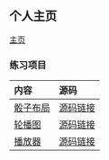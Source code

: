 ## 个人主页

[主页](http://AC-YoY.github.io)

### 练习项目

|内容|源码|
|:--|:--|
|[骰子布局](https://ac-yoy.github.io/FrontEndProjects/Layout/dice/diceLayout.html)|[源码链接](https://github.com/AC-YoY/FrontEndProjects/blob/master/Layout/dice/diceLayout.html)|
|[轮播图](https://ac-yoy.github.io/FrontEndProjects/pokemonSlide/PokemonSlide.html)|[源码链接](https://github.com/AC-YoY/FrontEndProjects/blob/master/pokemonSlide/PokemonSlide.html)|
|[播放器](https://ac-yoy.github.io/FrontEndProjects/myplayer/micPlayer.html)|[源码链接](https://github.com/AC-YoY/FrontEndProjects/blob/master/myplayer/micPlayer.html)|
